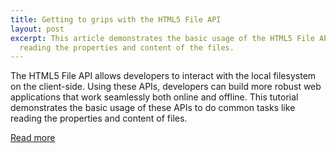 ```yaml
---
title: Getting to grips with the HTML5 File API
layout: post
excerpt: This article demonstrates the basic usage of the HTML5 File APIs to do common tasks like 
  reading the properties and content of the files.
---
```


The HTML5 File API allows developers to interact with the local filesystem on the client-side. Using these APIs, developers can build more robust web applications that work seamlessly both online and offline. This tutorial demonstrates the basic usage of these APIs to do common tasks like reading the properties and content of files.

[Read more](http://speckyboy.com/2012/10/30/getting-to-grips-with-the-html5-file-api/)